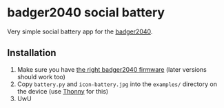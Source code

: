 # badger2040 social battery

Very simple social battery app for the
[badger2040](https://shop.pimoroni.com/products/badger-2040).

## Installation

1. Make sure you have [the right badger2040 firmware](https://github.com/pimoroni/badger2040/releases/tag/v0.0.3) (later versions should work too)
2. Copy `battery.py` and `icon-battery.jpg` into the `examples/` directory on the device (use [Thonny](https://thonny.org/) for this)
3. UwU
